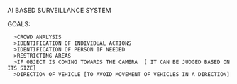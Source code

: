 AI BASED SURVEILLANCE SYSTEM

GOALS:

      >CROWD ANALYSIS
      >IDENTIFICATION OF INDIVIDUAL ACTIONS 
      >IDENTIFICATION OF PERSON IF NEEDED
      >RESTRICTING AREAS
      >IF OBJECT IS COMING TOWARDS THE CAMERA  [ IT CAN BE JUDGED BASED ON ITS SIZE]
      >DIRECTION OF VEHICLE [TO AVOID MOVEMENT OF VEHICLES IN A DIRECTION]

